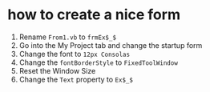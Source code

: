 # how to create a nice form

1. Rename `From1.vb` to `frmEx$_$`
2. Go into the My Project tab and change the startup form
3. Change the font to `12px Consolas`
4. Change the `fontBorderStyle` to `FixedToolWindow`
5. Reset the Window Size
6. Change the `Text` property to `Ex$_$`
